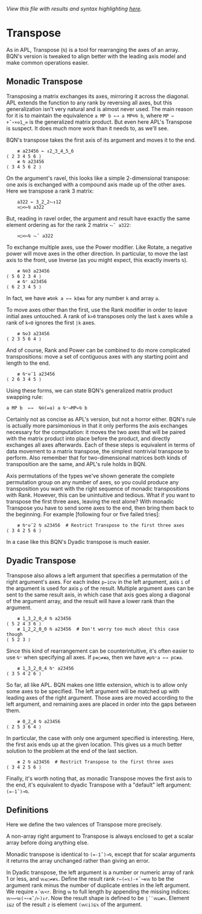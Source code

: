 *View this file with results and syntax highlighting [here](https://mlochbaum.github.io/BQN/doc/transpose.html).*

# Transpose

As in APL, Transpose (`⍉`) is a tool for rearranging the axes of an array. BQN's version is tweaked to align better with the leading axis model and make common operations easier.

## Monadic Transpose

Transposing a matrix exchanges its axes, mirroring it across the diagonal. APL extends the function to any rank by reversing all axes, but this generalization isn't very natural and is almost never used. The main reason for it is to maintain the equivalence `a MP b ←→ a MP⌾⍉ b`, where `MP ← +˝∘×⎉1‿∞` is the generalized matrix product. But even here APL's Transpose is suspect. It does much more work than it needs to, as we'll see.

BQN's transpose takes the first axis of its argument and moves it to the end.

        ≢ a23456 ← ↕2‿3‿4‿5‿6
    ⟨ 2 3 4 5 6 ⟩
        ≢ ⍉ a23456
    ⟨ 3 4 5 6 2 ⟩

On the argument's ravel, this looks like a simple 2-dimensional transpose: one axis is exchanged with a compound axis made up of the other axes. Here we transpose a rank 3 matrix:

        a322 ← 3‿2‿2⥊↕12
        ≍○<⟜⍉ a322

But, reading in ravel order, the argument and result have exactly the same element ordering as for the rank 2 matrix `⥊˘ a322`:

        ≍○<⟜⍉ ⥊˘ a322

To exchange multiple axes, use the Power modifier. Like Rotate, a negative power will move axes in the other direction. In particular, to move the last axis to the front, use Inverse (as you might expect, this exactly inverts `⍉`).

        ≢ ⍉⍟3 a23456
    ⟨ 5 6 2 3 4 ⟩
        ≢ ⍉⁼ a23456
    ⟨ 6 2 3 4 5 ⟩

In fact, we have `≢⍉⍟k a ←→ k⌽≢a` for any number `k` and array `a`.

To move axes other than the first, use the Rank modifier in order to leave initial axes untouched. A rank of `k>0` transposes only the last `k` axes while a rank of `k<0` ignores the first `|k` axes.

        ≢ ⍉⎉3 a23456
    ⟨ 2 3 5 6 4 ⟩

And of course, Rank and Power can be combined to do more complicated transpositions: move a set of contiguous axes with any starting point and length to the end.

        ≢ ⍉⁼⎉¯1 a23456
    ⟨ 2 6 3 4 5 ⟩

Using these forms, we can state BQN's generalized matrix product swapping rule:

    a MP b  ←→  ⍉⍟(=a) a ⍉⁼⊸MP⟜⍉ b

Certainly not as concise as APL's version, but not a horror either. BQN's rule is actually more parsimonious in that it only performs the axis exchanges necessary for the computation: it moves the two axes that will be paired with the matrix product into place before the product, and directly exchanges all axes afterwards. Each of these steps is equivalent in terms of data movement to a matrix transpose, the simplest nontrivial transpose to perform. Also remember that for two-dimensional matrices both kinds of transposition are the same, and APL's rule holds in BQN.

Axis permutations of the types we've shown generate the complete permutation group on any number of axes, so you could produce any transposition you want with the right sequence of monadic transpositions with Rank. However, this can be unintuitive and tedious. What if you want to transpose the first three axes, leaving the rest alone? With monadic Transpose you have to send some axes to the end, then bring them back to the beginning. For example [following four or five failed tries]:

        ≢ ⍉⁼⎉¯2 ⍉ a23456  # Restrict Transpose to the first three axes
    ⟨ 3 4 2 5 6 ⟩

In a case like this BQN's Dyadic transpose is much easier.

## Dyadic Transpose

Transpose also allows a left argument that specifies a permutation of the right argument's axes. For each index `p←i⊏𝕨` in the left argument, axis `i` of the argument is used for axis `p` of the result. Multiple argument axes can be sent to the same result axis, in which case that axis goes along a diagonal of the argument array, and the result will have a lower rank than the argument.

        ≢ 1‿3‿2‿0‿4 ⍉ a23456
    ⟨ 5 2 4 3 6 ⟩
        ≢ 1‿2‿2‿0‿0 ⍉ a23456  # Don't worry too much about this case though
    ⟨ 5 2 3 ⟩

Since this kind of rearrangement can be counterintuitive, it's often easier to use `⍉⁼` when specifying all axes. If `p≡○≠≢a`, then we have `≢p⍉⁼a ←→ p⊏≢a`.

        ≢ 1‿3‿2‿0‿4 ⍉⁼ a23456
    ⟨ 3 5 4 2 6 ⟩

So far, all like APL. BQN makes one little extension, which is to allow only some axes to be specified. The left argument will be matched up with leading axes of the right argument. Those axes are moved according to the left argument, and remaining axes are placed in order into the gaps between them.

        ≢ 0‿2‿4 ⍉ a23456
    ⟨ 2 5 3 6 4 ⟩

In particular, the case with only one argument specified is interesting. Here, the first axis ends up at the given location. This gives us a much better solution to the problem at the end of the last section.

        ≢ 2 ⍉ a23456  # Restrict Transpose to the first three axes
    ⟨ 3 4 2 5 6 ⟩

Finally, it's worth noting that, as monadic Transpose moves the first axis to the end, it's equivalent to dyadic Transpose with a "default" left argument: `(=-1˜)⊸⍉`.

## Definitions

Here we define the two valences of Transpose more precisely.

A non-array right argument to Transpose is always enclosed to get a scalar array before doing anything else.

Monadic transpose is identical to `(=-1˜)⊸⍉`, except that for scalar arguments it returns the array unchanged rather than giving an error.

In Dyadic transpose, the left argument is a number or numeric array of rank 1 or less, and `𝕨≤○≠≢𝕩`. Define the result rank `r←(=𝕩)-+´¬∊𝕨` to be the argument rank minus the number of duplicate entries in the left argument. We require `∧´𝕨<r`. Bring `𝕨` to full length by appending the missing indices: `𝕨∾↩𝕨(¬∘∊˜/⊢)↕r`. Now the result shape is defined to be `⌊´¨𝕨⊔≢𝕩`. Element `i⊑z` of the result `z` is element `(𝕨⊏i)⊑𝕩` of the argument.
